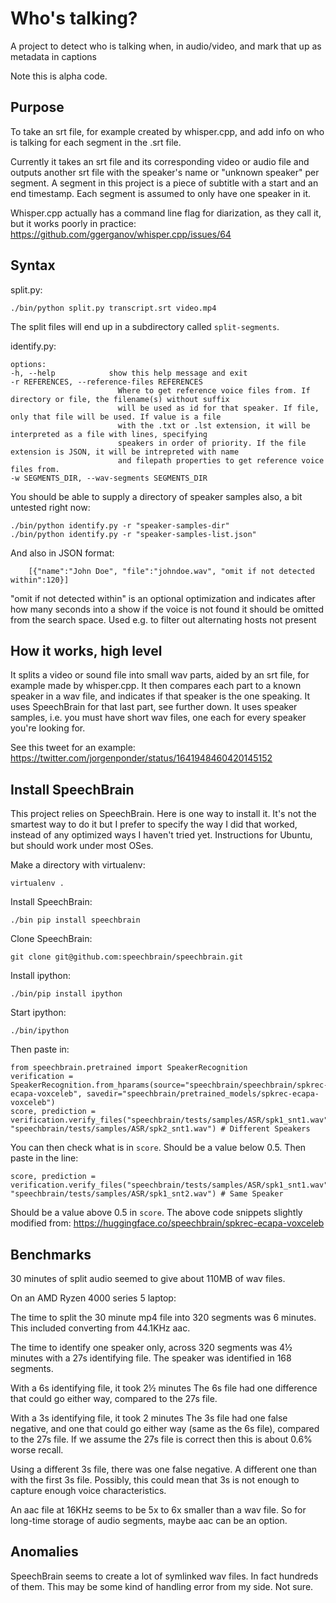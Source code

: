# Who's talking?

A project to detect who is talking when, in audio/video, and mark that up as metadata in captions

Note this is alpha code.

## Purpose

To take an srt file, for example created by whisper.cpp, and add info on who is talking for each segment in the .srt file.

Currently it takes an srt file and its corresponding video or audio file and outputs another srt file with the speaker's name or "unknown speaker" per segment. A segment in this project is a piece of subtitle with a start and an end timestamp. Each segment is assumed to only have one speaker in it.

Whisper.cpp actually has a command line flag for diarization, as they call it, but it works poorly in practice: <https://github.com/ggerganov/whisper.cpp/issues/64>

## Syntax

split.py:

    ./bin/python split.py transcript.srt video.mp4

The split files will end up in a subdirectory called ```split-segments```.

identify.py:

    options:
    -h, --help            show this help message and exit
    -r REFERENCES, --reference-files REFERENCES
                            Where to get reference voice files from. If directory or file, the filename(s) without suffix
                            will be used as id for that speaker. If file, only that file will be used. If value is a file
                            with the .txt or .lst extension, it will be interpreted as a file with lines, specifying
                            speakers in order of priority. If the file extension is JSON, it will be intrepreted with name
                            and filepath properties to get reference voice files from.
    -w SEGMENTS_DIR, --wav-segments SEGMENTS_DIR

You should be able to supply a directory of speaker samples also, a bit untested right now:

    ./bin/python identify.py -r "speaker-samples-dir"
    ./bin/python identify.py -r "speaker-samples-list.json"

And also in JSON format:

        [{"name":"John Doe", "file":"johndoe.wav", "omit if not detected within":120}]

"omit if not detected within" is an optional optimization and indicates after how many seconds into a show if the voice is not found it should be omitted from the search space. Used e.g. to filter out alternating hosts not present

## How it works, high level

It splits a video or sound file into small wav parts, aided by an srt file, for example made by whisper.cpp. It then compares each part to a known speaker in a wav file, and indicates if that speaker is the one speaking. It uses SpeechBrain for that last part, see further down. It uses speaker samples, i.e. you must have short wav files, one each for every speaker you're looking for.

See this tweet for an example: <https://twitter.com/jorgenponder/status/1641948460420145152>

## Install SpeechBrain

This project relies on SpeechBrain. Here is one way to install it. It's not the smartest way to do it but I prefer to specify the way I did that worked, instead of any optimized ways I haven't tried yet. Instructions for Ubuntu, but should work under most OSes.

Make a directory with virtualenv:

    virtualenv .

Install SpeechBrain:

    ./bin pip install speechbrain

Clone SpeechBrain:

    git clone git@github.com:speechbrain/speechbrain.git

Install ipython:

    ./bin/pip install ipython

Start ipython:

    ./bin/ipython

Then paste in:

    from speechbrain.pretrained import SpeakerRecognition
    verification = SpeakerRecognition.from_hparams(source="speechbrain/speechbrain/spkrec-ecapa-voxceleb", savedir="speechbrain/pretrained_models/spkrec-ecapa-voxceleb")
    score, prediction = verification.verify_files("speechbrain/tests/samples/ASR/spk1_snt1.wav", "speechbrain/tests/samples/ASR/spk2_snt1.wav") # Different Speakers

You can then check what is in ```score```. Should be a value below 0.5. Then paste in the line:

    score, prediction = verification.verify_files("speechbrain/tests/samples/ASR/spk1_snt1.wav", "speechbrain/tests/samples/ASR/spk1_snt2.wav") # Same Speaker

Should be a value above 0.5 in ```score```. The above code snippets slightly modified from: <https://huggingface.co/speechbrain/spkrec-ecapa-voxceleb>

## Benchmarks

30 minutes of split audio seemed to give about 110MB of wav files.

On an AMD Ryzen 4000 series 5 laptop:

The time to split the 30 minute mp4 file into 320 segments was 6 minutes. This included converting from 44.1KHz aac.

The time to identify one speaker only, across 320 segments was 4½ minutes with a 27s identifying file. The speaker was identified in 168 segments.

With a 6s identifying file, it took 2½ minutes
The 6s file had one difference that could go either way, compared to the 27s file.

With a 3s identifying file, it took 2 minutes
The 3s file had one false negative, and one that could go either way (same as the 6s file), compared to the 27s file. If we assume the 27s file is correct then this is about 0.6% worse recall.

Using a different 3s file, there was one false negative. A different one than with the first 3s file. Possibly, this could mean that 3s is not enough to capture enough voice characteristics.

An aac file at 16KHz seems to be 5x to 6x smaller than a wav file. So for long-time storage of audio segments, maybe aac can be an option.

## Anomalies

SpeechBrain seems to create a lot of symlinked wav files. In fact hundreds of them. This may be some kind of handling error from my side. Not sure.

